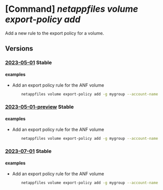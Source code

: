 # [Command] _netappfiles volume export-policy add_

Add a new rule to the export policy for a volume.

## Versions

### [2023-05-01](/Resources/mgmt-plane/L3N1YnNjcmlwdGlvbnMve30vcmVzb3VyY2Vncm91cHMve30vcHJvdmlkZXJzL21pY3Jvc29mdC5uZXRhcHAvbmV0YXBwYWNjb3VudHMve30vY2FwYWNpdHlwb29scy97fS92b2x1bWVzL3t9/2023-05-01.xml) **Stable**

<!-- mgmt-plane /subscriptions/{}/resourcegroups/{}/providers/microsoft.netapp/netappaccounts/{}/capacitypools/{}/volumes/{} 2023-05-01 properties.exportPolicy.rules[] -->

#### examples

- Add an export policy rule for the ANF volume
    ```bash
        netappfiles volume export-policy add -g mygroup --account-name myaccname --pool-name mypoolname --name myvolname --allowed-clients "1.2.3.0/24" --rule-index 2 --unix-read-only true --unix-read-write false --cifs false --nfsv3 true --nfsv41 false
    ```

### [2023-05-01-preview](/Resources/mgmt-plane/L3N1YnNjcmlwdGlvbnMve30vcmVzb3VyY2Vncm91cHMve30vcHJvdmlkZXJzL21pY3Jvc29mdC5uZXRhcHAvbmV0YXBwYWNjb3VudHMve30vY2FwYWNpdHlwb29scy97fS92b2x1bWVzL3t9/2023-05-01-preview.xml) **Stable**

<!-- mgmt-plane /subscriptions/{}/resourcegroups/{}/providers/microsoft.netapp/netappaccounts/{}/capacitypools/{}/volumes/{} 2023-05-01-preview properties.exportPolicy.rules[] -->

#### examples

- Add an export policy rule for the ANF volume
    ```bash
        netappfiles volume export-policy add -g mygroup --account-name myaccname --pool-name mypoolname --name myvolname --allowed-clients "1.2.3.0/24" --rule-index 2 --unix-read-only true --unix-read-write false --cifs false --nfsv3 true --nfsv41 false
    ```

### [2023-07-01](/Resources/mgmt-plane/L3N1YnNjcmlwdGlvbnMve30vcmVzb3VyY2Vncm91cHMve30vcHJvdmlkZXJzL21pY3Jvc29mdC5uZXRhcHAvbmV0YXBwYWNjb3VudHMve30vY2FwYWNpdHlwb29scy97fS92b2x1bWVzL3t9/2023-07-01.xml) **Stable**

<!-- mgmt-plane /subscriptions/{}/resourcegroups/{}/providers/microsoft.netapp/netappaccounts/{}/capacitypools/{}/volumes/{} 2023-07-01 properties.exportPolicy.rules[] -->

#### examples

- Add an export policy rule for the ANF volume
    ```bash
        netappfiles volume export-policy add -g mygroup --account-name myaccname --pool-name mypoolname --name myvolname --allowed-clients "1.2.3.0/24" --rule-index 2 --unix-read-only true --unix-read-write false --cifs false --nfsv3 true --nfsv41 false
    ```
